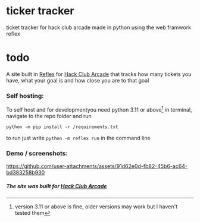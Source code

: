 # ticker tracker
 ticket tracker for hack club arcade made in python using the web framwork reflex


# todo




A site built in [Reflex](https://reflex.dev) for [Hack Club Arcade](https://hackclub.com/arcade/) that tracks how many tickets you have, what your goal is and how close you are to that goal



### Self hosting:
To self host and for developmentyou need python 3.11 or above[^1] 
in terminal, navigate to the repo folder and run 

`python -m pip install -r /requirements.txt`

to run just write `python -m reflex run` in the command line



[^1]:version 3.11 or above is fine, older versions may work but I haven't tested them

### Demo / screenshots:



https://github.com/user-attachments/assets/91d62e0d-fb82-45b6-ac64-bd383258b930





##### The site was built for [Hack Club Arcade](https://hackclub.com/arcade/)

